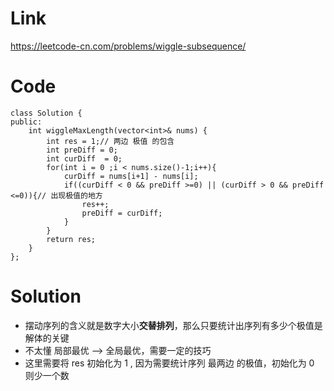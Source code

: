 # Link
https://leetcode-cn.com/problems/wiggle-subsequence/
# Code
    class Solution {
    public:
        int wiggleMaxLength(vector<int>& nums) {
            int res = 1;// 两边 极值 的包含
            int preDiff = 0;
            int curDiff  = 0;
            for(int i = 0 ;i < nums.size()-1;i++){
                curDiff = nums[i+1] - nums[i];
                if((curDiff < 0 && preDiff >=0) || (curDiff > 0 && preDiff <=0)){// 出现极值的地方
                    res++;
                    preDiff = curDiff;
                }
            }
            return res;
        }
    };
# Solution
  * 摆动序列的含义就是数字大小**交替排列**，那么只要统计出序列有多少个极值是解体的关键
  * 不太懂 局部最优 --> 全局最优，需要一定的技巧
  * 这里需要将 res 初始化为 1 , 因为需要统计序列 最两边 的极值，初始化为 0 则少一个数
